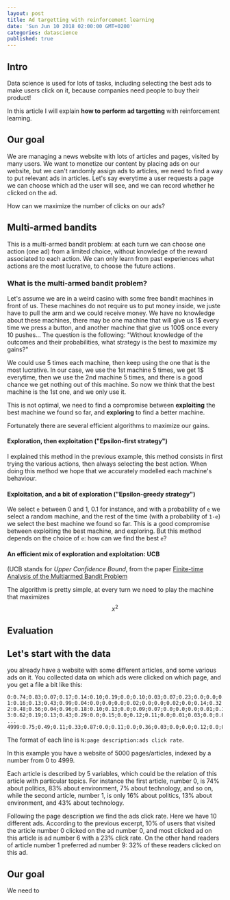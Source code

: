 ```yaml
---
layout: post
title: Ad targetting with reinforcement learning
date: 'Sun Jun 10 2018 02:00:00 GMT+0200'
categories: datascience
published: true
---
```

## Intro

Data science is used for lots of tasks, including selecting the best ads to make users click on it, because companies need people to buy their product!

In this article I will explain **how to perform ad targetting** with reinforcement learning.

## Our goal

We are managing a news website with lots of articles and pages, visited by many users. We want to monetize our content by placing ads on our website, but we can't randomly assign ads to articles, we need to find a way to put relevant ads in articles. 
Let's say everytime a user requests a page we can choose which ad the user will see, and we can record whether he clicked on the ad.

How can we maximize the number of clicks on our ads?

## Multi-armed bandits

This is a multi-armed bandit problem: at each turn we can choose one action (one ad) from a limited choice, without knowledge of the reward associated to each action. We can only learn from past experiences what actions are the most lucrative, to choose the future actions.

### What is the multi-armed bandit problem?

Let's assume we are in a weird casino with some free bandit machines in front of us. These machines do not require us to put money inside, we juste have to pull the arm and we could receive money. We have no knowledge about these machines, there may be one machine that will give us 1$ every time we press a button, and another machine that give us 100$ once every 10 pushes... 
The question is the following: "Without knowledge of the outcomes and their probabilities, what strategy is the best to maximize my gains?"

We could use 5 times each machine, then keep using the one that is the most lucrative. In our case, we use the 1st machine 5 times, we get 1$ everytime, then we use the 2nd machine 5 times, and there is a good chance we get nothing out of this machine. So now we think that the best machine is the 1st one, and we only use it. 

This is not optimal, we need to find a compromise between **exploiting** the best machine we found so far, and **exploring** to find a better machine.

Fortunately there are several efficient algorithms to maximize our gains.

#### Exploration, then exploitation ("Epsilon-first strategy")

I explained this method in the previous example, this method consists in first trying the various actions, then always selecting the best action. When doing this method we hope that we accurately modelled each machine's behaviour.

#### Exploitation, and a bit of exploration ("Epsilon-greedy strategy")

We select `e` between 0 and 1, 0.1 for instance, and with a probability of `e` we select a random machine, and the rest of the time (with a probability of `1-e`) we select the best machine we found so far. This is a good compromise between exploiting the best machine, and exploring. But this method depends on the choice of `e`: how can we find the best `e`?

#### An efficient mix of exploration and exploitation: UCB

(UCB stands for *Upper Confidence Bound*, from the paper [Finite-time Analysis of the Multiarmed Bandit Problem](https://rd.springer.com/article/10.1023%2FA%3A1013689704352)

The algorithm is pretty simple, at every turn we need to play the machine that maximizes $$x^2$$



## Evaluation

## Let's start with the data

you already have a website with some different articles, and some various ads on it. You collected data on which ads were clicked on which page, and you get a file a bit like this:

````
0:0.74;0.83;0.07;0.17;0.14:0.10;0.19;0.0;0.10;0.03;0.07;0.23;0.0;0.0;0.07
1:0.16;0.13;0.43;0.99;0.04:0.0;0.0;0.0;0.02;0.0;0.0;0.02;0.0;0.14;0.32
2:0.48;0.56;0.04;0.96;0.18:0.10;0.13;0.0;0.09;0.07;0.0;0.0;0.0;0.01;0.19
3:0.62;0.19;0.13;0.43;0.29:0.0;0.15;0.0;0.12;0.11;0.0;0.01;0.03;0.0;0.08
...
4999:0.75;0.49;0.11;0.33;0.87:0.0;0.11;0.0;0.36;0.03;0.0;0.0;0.12;0.0;0.14
````

The format of each line is `N:page description:ads click rate`.

In this example you have a website of 5000 pages/articles, indexed by a number from 0 to 4999.

Each article is described by 5 variables, which could be the relation of this article with particular topics. For instance the first article, number 0, is 74% about politics, 83% about environment, 7% about technology, and so on, while the second article, number 1, is only 16% about politics, 13% about environment, and 43% about technology. 

Following the page description we find the ads click rate. Here we have 10 different ads. According to the previous excerpt, 10% of users that visited the article number 0 clicked on the ad number 0, and most clicked ad on this article is ad number 6 with a 23% click rate. 
On the other hand readers of article number 1 preferred ad number 9: 32% of these readers clicked on this ad.

## Our goal

We need to
